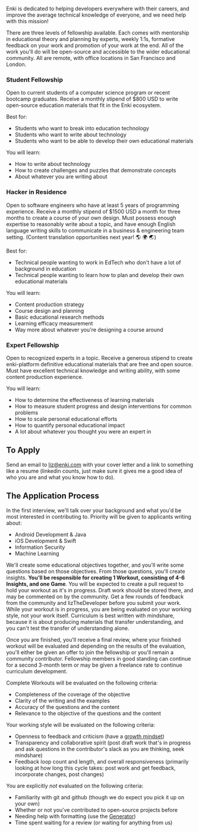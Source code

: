 Enki is dedicated to helping developers everywhere with their careers, and improve the average technical knowledge of everyone, and we need help with this mission!

There are three levels of fellowship available. Each comes with mentorship in educational theory and planning by experts, weekly 1:1s, formative feedback on your work and promotion of your work at the end. All of the work you'll do will be open-source and accessible to the wider educational community. All are remote, with office locations in San Francisco and London.

### Student Fellowship
Open to current students of a computer science program or recent bootcamp graduates. Receive a monthly stipend of $800 USD to write open-source education materials that fit in the Enki ecosystem. 

Best for:
- Students who want to break into education technology
- Students who want to write about technology
- Students who want to be able to develop their own educational materials

You will learn:
- How to write about technology
- How to create challenges and puzzles that demonstrate concepts
- About whatever you are writing about

### Hacker in Residence
Open to software engineers who have at least 5 years of programming experience. Receive a monthly stipend of $1500 USD a month for three months to create a course of your own design. Must possess enough expertise to reasonably write about a topic, and have enough English language writing skills to communicate in a business & engineering team setting. (Content translation opportunities next year! 🌎 🌍 🌏)

Best for:

- Technical people wanting to work in EdTech who don't have a lot of background in education 
- Technical people wanting to learn how to plan and develop their own educational materials

You will learn:
- Content production strategy
- Course design and planning
- Basic educational research methods
- Learning efficacy measurement
- Way more about whatever you're designing a course around


### Expert Fellowship
Open to recognized experts in a topic. Receive a generous stipend to create enki-platform definitive educational materials that are free and open source. Must have excellent technical knowledge and writing ability, with some content production experience.

You will learn:
- How to determine the effectiveness of learning materials
- How to measure student progress and design interventions for common problems
- How to scale personal educational efforts
- How to quantify personal educational impact
- A lot about whatever you thought you were an expert in

## To Apply

Send an email to liz@enki.com with your cover letter and a link to something like a resume (linkedin counts, just make sure it gives me a good idea of who you are and what you know how to do). 

## The Application Process
In the first interview, we'll talk over your background and what you'd be most interested in contributing to. Priority will be given to applicants writing about:
- Android Development & Java
- iOS Development & Swift
- Information Security
- Machine Learning

We'll create some educational objectives together, and you'll write some questions based on those objectives. From those questions, you'll create insights. **You'll be responsible for creating 1 Workout, consisting of 4-6 Insights, and one Game**. 
You will be expected to create a pull request to hold your workout as it's in progress. Draft work should be stored there, and may be commented on by the community. Get a few rounds of feedback from the community and lizTheDeveloper before you submit your work. While your workout is in progress, you are being evaluated on your working style, not your work itself. Curriculum is best written with mindshare, because it is about producing materials that transfer understanding, and you can't test the transfer of understanding alone. 

Once you are finished, you'll receive a final review, where your finished workout will be evaluated and depending on the results of the evaluation, you'll either be given an offer to join the fellowship or you'll remain a community contributor. Fellowship members in good standing can continue for a second 3-month term or may be given a freelance rate to continue curriculum development.

Complete Workouts will be evaluated on the following criteria:
- Completeness of the coverage of the objective
- Clarity of the writing and the examples
- Accuracy of the questions and the content
- Relevance to the objective of the questions and the content

Your working style will be evaluated on the following criteria:
- Openness to feedback and criticism (have a [growth mindset](https://www.youtube.com/watch?v=KUWn_TJTrnU))
- Transparency and collaborative spirit (post draft work that's in progress and ask questions in the contributor's slack as you are thinking, seek mindshare)
- Feedback loop count and length, and overall responsiveness (primarily looking at how long this cycle takes: post work and get feedback, incorporate changes, post changes)

You are explicitly *not* evaluated on the following criteria:
- Familiarity with git and github (though we do expect you pick it up on your own)
- Whether or not you've contributed to open-source projects before
- Needing help with formatting (use the [Generator](https://github.com/enkidevs/generator-enki))
- Time spent waiting for a review (or waiting for anything from us)
